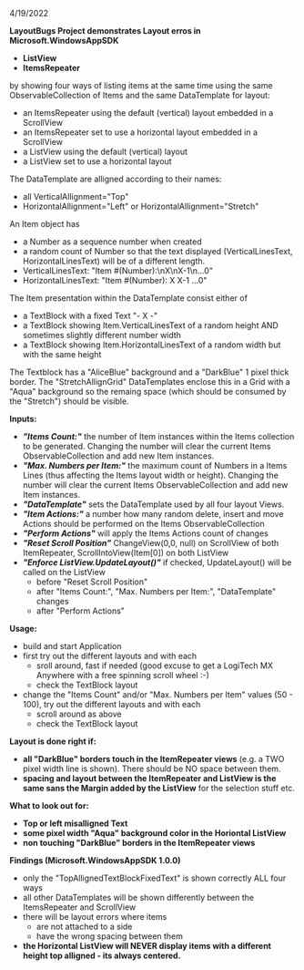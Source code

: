 4/19/2022

**LayoutBugs Project demonstrates Layout erros in Microsoft.WindowsAppSDK**

- **ListView**
- **ItemsRepeater**

by showing four ways of listing items at the same time using the same ObservableCollection of Items and the same DataTemplate for layout:

- an ItemsRepeater using the default (vertical) layout embedded in a ScrollView
- an ItemsRepeater set to use a horizontal layout embedded in a ScrollView
- a ListView using the default (vertical) layout
- a ListView set to use a horizontal layout

The DataTemplate are alligned according to their names:

- all VerticalAllignment="Top"
- HorizontalAllignment="Left" or HorizontalAllignment="Stretch"

An Item object has

- a Number as a sequence number when created
- a random count of Number so that the text displayed (VerticalLinesText, HorizontalLinesText) will be of a different length. 
- VerticalLinesText: "Item #(Number):\nX\nX-1\n...0"
- HorizontalLinesText: "Item #(Number): X X-1 ...0"

The Item presentation within the DataTemplate consist either of

- a TextBlock with a fixed Text "- X -"
- a TextBlock showing Item.VerticalLinesText of a random height AND sometimes slightly different number width
- a TextBlock showing Item.HorizontalLinesText of a random width but with the same height 

The Textblock has a "AliceBlue" background and a "DarkBlue" 1 pixel thick border. The "StretchAllignGrid" DataTemplates enclose this in a Grid with a "Aqua" background so the remaing space (which should be consumed by the "Stretch") should be visible. 


**Inputs:**

- ***"Items Count:"*** the number of Item instances within the Items collection to be generated. Changing the number will clear the current Items ObservableCollection and add new Item instances.
- ***"Max. Numbers per Item:"*** the maximum count of Numbers in a Items Lines (thus affecting the Items layout width or height). Changing the number will clear the current Items ObservableCollection and add new Item instances.
- ***"DataTemplate"*** sets the DataTemplate used by all four layout Views. 
- ***"Item Actions:"*** a number how many random delete, insert and move Actions should be performed on the Items ObservableCollection
- ***"Perform Actions"*** will apply the Items Actions count of changes
- ***"Reset Scroll Position"*** ChangeView(0,0, null) on ScrollView of both ItemRepeater, ScrollIntoView(Item[0]) on both ListView
- ***"Enforce ListView.UpdateLayout()"*** if checked, UpdateLayout() will be called on the ListView 
  + before "Reset Scroll Position"
  + after "Items Count:", "Max. Numbers per Item:", "DataTemplate" changes
  + after "Perform Actions"


**Usage:**

- build and start Application
- first try out the different layouts and with each 
  + sroll around, fast if needed (good excuse to get a LogiTech MX Anywhere with a free spinning scroll wheel :-)
  + check the TextBlock layout
- change the "Items Count" and/or "Max. Numbers per Item" values (50 - 100), try out the different layouts and with each
  + scroll around as above
  + check the TextBlock layout

**Layout is done right if:**

- **all "DarkBlue" borders touch in the ItemRepeater views** (e.g. a TWO pixel width line is shown). There should be NO space between them.
- **spacing and layout between the ItemRepeater and ListView is the same sans the Margin added by the ListView** for the selection stuff etc.


**What to look out for:**

- **Top or left misalligned Text**
- **some pixel width "Aqua" background color in the Horiontal ListView** 
- **non touching "DarkBlue" borders in the ItemRepeater views**

**Findings (Microsoft.WindowsAppSDK 1.0.0)**
- only the "TopAllignedTextBlockFixedText" is shown correctly ALL four ways
- all other DataTemplates will be shown differently between the ItemsRepeater and ScrollView
- there will be layout errors where items
  + are not attached to a side
  + have the wrong spacing between them
- **the Horizontal ListView will NEVER display items with a different height top alligned - its always centered.**
